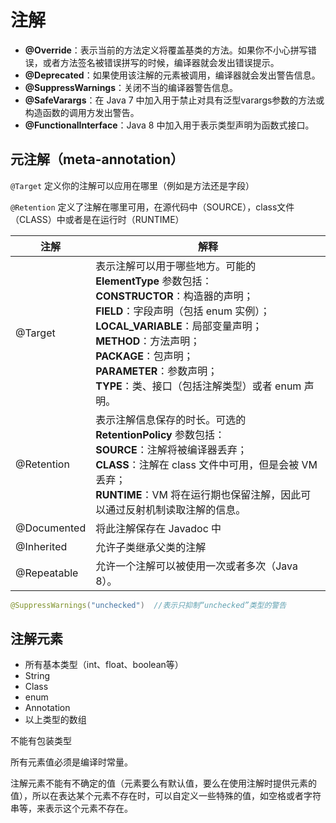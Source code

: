 # 注解

- **@Override**：表示当前的方法定义将覆盖基类的方法。如果你不小心拼写错误，或者方法签名被错误拼写的时候，编译器就会发出错误提示。
- **@Deprecated**：如果使用该注解的元素被调用，编译器就会发出警告信息。
- **@SuppressWarnings**：关闭不当的编译器警告信息。
- **@SafeVarargs**：在 Java 7 中加入用于禁止对具有泛型varargs参数的方法或构造函数的调用方发出警告。
- **@FunctionalInterface**：Java 8 中加入用于表示类型声明为函数式接口。

## 元注解（meta-annotation）

`@Target` 定义你的注解可以应用在哪里（例如是方法还是字段）

`@Retention` 定义了注解在哪里可用，在源代码中（SOURCE），class文件（CLASS）中或者是在运行时（RUNTIME）

| 注解        | 解释                                                         |
| ----------- | ------------------------------------------------------------ |
| @Target     | 表示注解可以用于哪些地方。可能的 **ElementType** 参数包括：<br/>**CONSTRUCTOR**：构造器的声明；<br/>**FIELD**：字段声明（包括 enum 实例）；<br/>**LOCAL_VARIABLE**：局部变量声明；<br/>**METHOD**：方法声明；<br/>**PACKAGE**：包声明；<br/>**PARAMETER**：参数声明；<br/>**TYPE**：类、接口（包括注解类型）或者 enum 声明。 |
| @Retention  | 表示注解信息保存的时长。可选的 **RetentionPolicy** 参数包括：<br/>**SOURCE**：注解将被编译器丢弃；<br/>**CLASS**：注解在 class 文件中可用，但是会被 VM 丢弃；<br/>**RUNTIME**：VM 将在运行期也保留注解，因此可以通过反射机制读取注解的信息。 |
| @Documented | 将此注解保存在 Javadoc 中                                    |
| @Inherited  | 允许子类继承父类的注解                                       |
| @Repeatable | 允许一个注解可以被使用一次或者多次（Java 8）。               |

```java
@SuppressWarnings("unchecked")  //表示只抑制“unchecked”类型的警告
```

## 注解元素

- 所有基本类型（int、float、boolean等）
- String
- Class
- enum
- Annotation
- 以上类型的数组

不能有包装类型

所有元素值必须是编译时常量。

注解元素不能有不确定的值（元素要么有默认值，要么在使用注解时提供元素的值），所以在表达某个元素不存在时，可以自定义一些特殊的值，如空格或者字符串等，来表示这个元素不存在。
